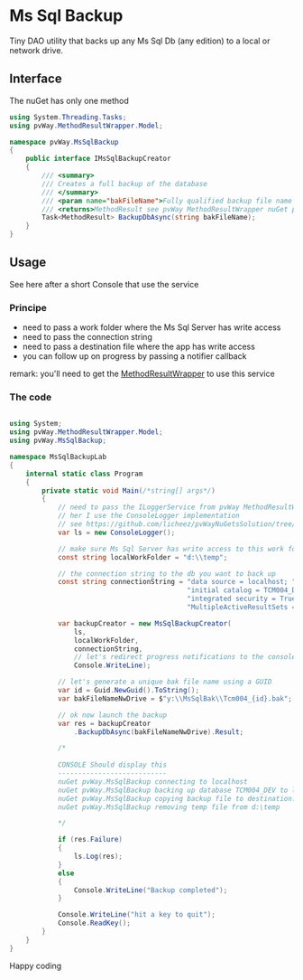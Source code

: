 ﻿# Ms Sql Backup

Tiny DAO utility that backs up any Ms Sql Db (any edition) to a local or network drive.

## Interface

The nuGet has only one method

```csharp
using System.Threading.Tasks;
using pvWay.MethodResultWrapper.Model;

namespace pvWay.MsSqlBackup
{
    public interface IMsSqlBackupCreator
    {
        /// <summary>
        /// Creates a full backup of the database
        /// </summary>
        /// <param name="bakFileName">Fully qualified backup file name where the running app has write access</param>
        /// <returns>MethodResult see pvWay MethodResultWrapper nuGet package</returns>
        Task<MethodResult> BackupDbAsync(string bakFileName);
    }
}
```

## Usage

See here after a short Console that use the service

### Principe

* need to pass a work folder where the Ms Sql Server has write access
* need to pass the connection string
* need to pass a destination file where the app has write access
* you can follow up on progress by passing a notifier callback

remark: you'll need to get the [MethodResultWrapper](https://github.com/licheez/pvWayNuGetsSolution/tree/master/MethodResultWrapperSolution/MethodResultWrapper) to use this service

### The code

```csharp

using System;
using pvWay.MethodResultWrapper.Model;
using pvWay.MsSqlBackup;

namespace MsSqlBackupLab
{
    internal static class Program
    {
        private static void Main(/*string[] args*/)
        {
            // need to pass the ILoggerService from pvWay MethodResultWrapper nuGet package
            // her I use the ConsoleLogger implementation
            // see https://github.com/licheez/pvWayNuGetsSolution/tree/master/MethodResultWrapperSolution/MethodResultWrapper
            var ls = new ConsoleLogger();

            // make sure Ms Sql Server has write access to this work folder
            const string localWorkFolder = "d:\\temp";

            // the connection string to the db you want to back up
            const string connectionString = "data source = localhost; " +
                                            "initial catalog = TCM004_DEV; " +
                                            "integrated security = True; " +
                                            "MultipleActiveResultSets = True; ";

            var backupCreator = new MsSqlBackupCreator(
                ls,
                localWorkFolder,
                connectionString,
                // let's redirect progress notifications to the console
                Console.WriteLine);

            // let's generate a unique bak file name using a GUID
            var id = Guid.NewGuid().ToString();
            var bakFileNameNwDrive = $"y:\\MsSqlBak\\Tcm004_{id}.bak";

            // ok now launch the backup
            var res = backupCreator
                .BackupDbAsync(bakFileNameNwDrive).Result;

            /*
            
            CONSOLE Should display this
            ---------------------------
            nuGet pvWay.MsSqlBackup connecting to localhost
            nuGet pvWay.MsSqlBackup backing up database TCM004_DEV to local work folder d:\temp\
            nuGet pvWay.MsSqlBackup copying backup file to destination: y:\MsSqlBak\Tcm004_85daa4de-d2b3-42e8-99bb-aad2252f1b41.bak
            nuGet pvWay.MsSqlBackup removing temp file from d:\temp

            */

            if (res.Failure)
            {
                ls.Log(res);
            }
            else
            {
                Console.WriteLine("Backup completed");
            }

            Console.WriteLine("hit a key to quit");
            Console.ReadKey();
        }
    }
}

```

Happy coding